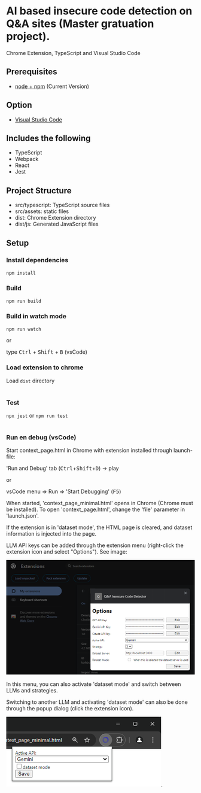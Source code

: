 # AI based insecure code detection on Q&A sites (Master gratuation project).

Chrome Extension, TypeScript and Visual Studio Code

## Prerequisites

* [node + npm](https://nodejs.org/) (Current Version)

## Option

* [Visual Studio Code](https://code.visualstudio.com/)

## Includes the following

* TypeScript
* Webpack
* React
* Jest

## Project Structure

* src/typescript: TypeScript source files
* src/assets: static files
* dist: Chrome Extension directory
* dist/js: Generated JavaScript files

## Setup

### Install dependencies

```
npm install
```

### Build

```
npm run build
```

### Build in watch mode

```
npm run watch
```

or

type <kbd>Ctrl</kbd> + <kbd>Shift</kbd> + <kbd>B</kbd> (vsCode)

### Load extension to chrome

Load `dist` directory
<br>
<br>

### Test

`npx jest` or `npm run test`
<br>
<br>

### Run en debug (vsCode)

Start context_page.html in Chrome with extension installed through launch-file: 

'Run and Debug' tab (<kbd>Ctrl</kbd>+<kbd>Shift</kbd>+<kbd>D</kbd>) -> play 

or

vsCode menu => Run => 'Start Debugging' (<kbd>F5</kbd>)

When started, 'context_page_minimal.html' opens in Chrome (Chrome must be installed). To open 'context_page.html', change the 'file' parameter in 'launch.json'.

If the extension is in 'dataset mode', the HTML page is cleared, and dataset information is injected into the page.

LLM API keys can be added through the extension menu (right-click the extension icon and select "Options"). See image:

![Extension Menu](screenshots/Screenshot_menu.png)

In this menu, you can also activate 'dataset mode' and switch between LLMs and strategies.

Switching to another LLM and activating 'dataset mode' can also be done through the popup dialog (click the extension icon).

![Extension Menu](screenshots/Screenshot_popup.png).

